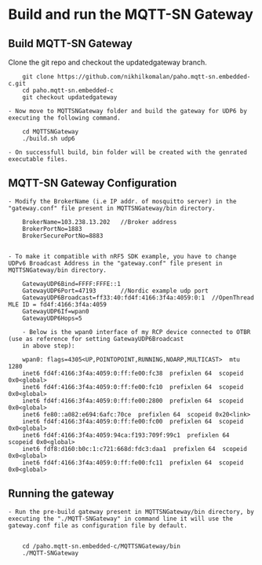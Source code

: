 # Build and run the MQTT-SN Gateway 

## Build MQTT-SN Gateway
	
Clone the git repo and checkout the updatedgateway branch.
		
		git clone https://github.com/nikhilkomalan/paho.mqtt-sn.embedded-c.git
		cd paho.mqtt-sn.embedded-c
		git checkout updatedgateway

	- Now move to MQTTSNGateway folder and build the gateway for UDP6 by executing the following command.

		cd MQTTSNGateway
		./build.sh udp6

	- On successfull build, bin folder will be created with the genrated executable files. 	

## MQTT-SN Gateway Configuration

	- Modify the BrokerName (i.e IP addr. of mosquitto server) in the "gateway.conf" file present in MQTTSNGateway/bin directory. 
	
		BrokerName=103.238.13.202 	//Broker address
		BrokerPortNo=1883
		BrokerSecurePortNo=8883

		
	- To make it compatible with nRF5 SDK example, you have to change UDPv6 Broadcast Address in the "gateway.conf" file present in MQTTSNGateway/bin directory. 

		GatewayUDP6Bind=FFFF:FFFE::1 
		GatewayUDP6Port=47193		//Nordic example udp port
		GatewayUDP6Broadcast=ff33:40:fd4f:4166:3f4a:4059:0:1  //OpenThread MLE ID = fd4f:4166:3f4a:4059
		GatewayUDP6If=wpan0
		GatewayUDP6Hops=5		
		
		- Below is the wpan0 interface of my RCP device connected to OTBR (use as reference for setting GatewayUDP6Broadcast
		in above step): 
		
		wpan0: flags=4305<UP,POINTOPOINT,RUNNING,NOARP,MULTICAST>  mtu 1280
		inet6 fd4f:4166:3f4a:4059:0:ff:fe00:fc38  prefixlen 64  scopeid 0x0<global>
		inet6 fd4f:4166:3f4a:4059:0:ff:fe00:fc10  prefixlen 64  scopeid 0x0<global>
		inet6 fd4f:4166:3f4a:4059:0:ff:fe00:2800  prefixlen 64  scopeid 0x0<global>
		inet6 fe80::a082:e694:6afc:70ce  prefixlen 64  scopeid 0x20<link>
		inet6 fd4f:4166:3f4a:4059:0:ff:fe00:fc00  prefixlen 64  scopeid 0x0<global>
		inet6 fd4f:4166:3f4a:4059:94ca:f193:709f:99c1  prefixlen 64  scopeid 0x0<global>
		inet6 fdf8:d160:b0c:1:c721:668d:fdc3:daa1  prefixlen 64  scopeid 0x0<global>
		inet6 fd4f:4166:3f4a:4059:0:ff:fe00:fc11  prefixlen 64  scopeid 0x0<global>


## Running the gateway

	- Run the pre-build gateway present in MQTTSNGateway/bin directory, by executing the "./MQTT-SNGateway" in command line it will use the gateway.conf file as configuration file by default.


		cd /paho.mqtt-sn.embedded-c/MQTTSNGateway/bin
		./MQTT-SNGateway
